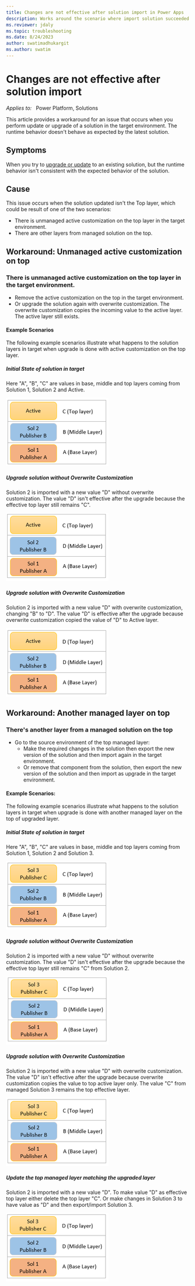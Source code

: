 ```yaml
---
title: Changes are not effective after solution import in Power Apps
description: Works around the scenario where import solution succeeded but runtime behavior isn't consistent with new solution expected behavior.
ms.reviewer: jdaly
ms.topic: troubleshooting
ms.date: 8/24/2023
author: swatimadhukargit
ms.author: swatim
---
```


# Changes are not effective after solution import

_Applies to:_ &nbsp; Power Platform, Solutions

This article provides a workaround for an issue that occurs when you perform update or upgrade of a solution in the target environment. The runtime behavior doesn't behave as expected by the latest solution.

## Symptoms

When you try to [upgrade or update](power-apps/maker/data-platform/update-solutions) to an existing solution, but the runtime behavior isn't consistent with the expected behavior of the solution.

## Cause

This issue occurs when the solution updated isn't the Top layer, which could be result of one of the two scenarios:

- There is unmanaged active customization on the top layer in the target environment.
- There are other layers from managed solution on the top.

## Workaround: Unmanaged active customization on top

### There is unmanaged active customization on the top layer in the target environment.
- Remove the active customization on the top in the target environment.
- Or upgrade the solution again with overwrite customization. The overwrite customization copies the incoming value to the active layer. The active layer still exists.

#### Example Scenarios

The following example scenarios illustrate what happens to the solution layers in target when upgrade is done with active customization on the top layer.

##### Initial State of solution in target
Here "A", "B", "C" are values in base, middle and top layers coming from Solution 1, Solution 2 and Active.

![Initial State of Solution with Active layer.](media/solutions-issues/initial-state.png "Initial State of Solution with Active layer")

##### Upgrade solution without Overwrite Customization
Solution 2 is imported with a new value "D" without overwrite customization. The value "D" isn't effective after the upgrade because the effective top layer still remains "C".

![Upgrade without overwrite customization with Active.](media/solutions-issues/upgrade-without-override-customization.png "Upgrade without overwrite customization with Active")

##### Upgrade solution with Overwrite Customization
Solution 2 is imported with a new value "D" with overwrite customization, changing "B" to "D". The value "D" is effective after the upgrade because overwrite customization copied the value of "D" to Active layer.

![Upgrade with overwrite customization with Active.](media/solutions-issues/upgrade-with-override-customization.png "Upgrade with overwrite customization with Active")

## Workaround: Another managed layer on top

### There's another layer from a managed solution on the top

- Go to the source environment of the top managed layer:
  - Make the required changes in the solution then export the new version of the solution and then import again in the target environment.
  - Or remove that component from the solution, then export the new version of the solution and then import as upgrade in the target environment.

#### Example Scenarios:

The following example scenarios illustrate what happens to the solution layers in target when upgrade is done with another managed layer on the top of upgraded layer.

##### Initial State of solution in target
Here "A", "B", "C" are values in base, middle and top layers coming from Solution 1, Solution 2 and Solution 3.

![Initial State of Solution with top Managed layer.](media/solutions-issues/Initial-state-managed-top-layer.png "Initial State of Solution with top Managed layer")

##### Upgrade solution without Overwrite Customization
Solution 2 is imported with a new value "D" without overwrite customization. The value "D" isn't effective after the upgrade because the effective top layer still remains "C" from Solution 2.

![Upgrade without overwrite customization without Active.](media/solutions-issues/upgrade-without-override-another-managed-top.png "Upgrade without overwrite customization without Active")

##### Upgrade solution with Overwrite Customization
Solution 2 is imported with a new value "D" with overwrite customization. The value "D" isn't effective after the upgrade because overwrite customization copies the value to top active layer only. The value "C" from managed Solution 3 remains the top effective layer.

![Upgrade with overwrite customization without Active.](media/solutions-issues/upgrade-with-override-another-managed-top.png "Upgrade with overwrite customization without Active")

##### Update the top managed layer matching the upgraded layer
Solution 2 is imported with a new value "D". To make value "D" as effective top layer either delete the top layer "C". Or make changes in Solution 3 to have value as "D" and then export/import Solution 3.

![Update top managed layer to match upgraded layer.](media/solutions-issues/update-top-managed-another-managed-top.png "Update top managed layer to match upgraded layer")
